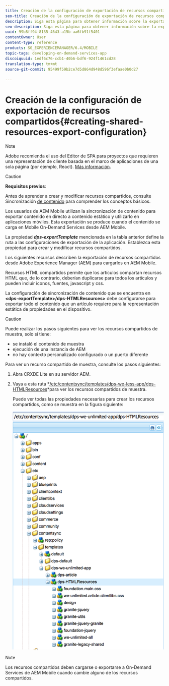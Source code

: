 ```yaml
---
title: Creación de la configuración de exportación de recursos compartidos
seo-title: Creación de la configuración de exportación de recursos compartidos
description: Siga esta página para obtener información sobre la exportación de recursos compartidos desde Adobe Experience Manager (AEM) para cargarlos en AEM Mobile.
seo-description: Siga esta página para obtener información sobre la exportación de recursos compartidos desde Adobe Experience Manager (AEM) para cargarlos en AEM Mobile.
uuid: 99b8ff94-8135-4643-a15b-aa6fb91f5401
contentOwner: User
content-type: reference
products: SG_EXPERIENCEMANAGER/6.4/MOBILE
topic-tags: developing-on-demand-services-app
discoiquuid: 1edf6c76-ccb1-40b6-bdf6-924f1461cd28
translation-type: tm+mt
source-git-commit: 95499f59b2ce7d5d864d948d596f3efaae0b0d27

---
```



# Creación de la configuración de exportación de recursos compartidos{#creating-shared-resources-export-configuration}

>[!NOTE]
>
>Adobe recomienda el uso del Editor de SPA para proyectos que requieren una representación de cliente basada en el marco de aplicaciones de una sola página (por ejemplo, React). [Más información](/help/sites-developing/spa-overview.md).

>[!CAUTION]
>
>**Requisitos previos**:
>
>Antes de aprender a crear y modificar recursos compartidos, consulte Sincronización [de contenido](/help/mobile/mobile-ondemand-contentsync.md) para comprender los conceptos básicos.

Los usuarios de AEM Mobile utilizan la sincronización de contenido para exportar contenido en directo a contenido estático y utilizarlo en aplicaciones móviles. Esta exportación se produce cuando el contenido se carga en Mobile On-Demand Services desde AEM Mobile.

La propiedad ***dps-exportTemplate*** mencionada en la tabla anterior define la ruta a las configuraciones de exportación de la aplicación. Establezca esta propiedad para crear y modificar recursos compartidos.

Los siguientes recursos describen la exportación de recursos compartidos desde Adobe Experience Manager (AEM) para cargarlos en AEM Mobile.

Recursos HTML compartidos permite que los artículos compartan recursos HTML que, de lo contrario, deberían duplicarse para todos los artículos y pueden incluir iconos, fuentes, javascript y css.

La configuración de sincronización de contenido que se encuentra en **&lt;dps-exportTemplate>/dps-HTMLResources>** debe configurarse para exportar todo el contenido que un artículo requiere para la representación estática de propiedades en el dispositivo.

>[!CAUTION]
>
>Puede realizar los pasos siguientes para ver los recursos compartidos de muestra, solo si tiene:
>
>* se instaló el contenido de muestra
>* ejecución de una instancia de AEM
>* no hay contexto personalizado configurado o un puerto diferente
>



Para ver un recurso compartido de muestra, consulte los pasos siguientes:

1. Abra CRXDE Lite en su servidor AEM.
1. Vaya a esta ruta *[/etc/contentsync/templates/dps-we-less-app/dps-HTMLResources](http://localhost:4502/crx/de/index.jsp#/etc/contentsync/templates/dps-we-unlimited-app/dps-HTMLResources)*para ver los recursos compartidos de muestra.

   Puede ver todas las propiedades necesarias para crear los recursos compartidos, como se muestra en la figura siguiente:

   ![chlimage_1-145](assets/chlimage_1-145.png)

>[!NOTE]
>
>Los recursos compartidos deben cargarse o exportarse a On-Demand Services de AEM Mobile cuando cambie alguno de los recursos compartidos.

